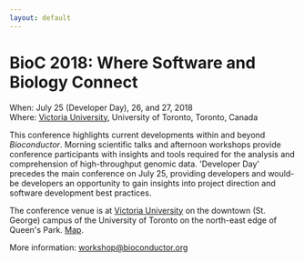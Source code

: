 ```yaml
---
layout: default
---
```

# BioC 2018: Where Software and Biology Connect

When: July 25 (Developer Day), 26, and 27, 2018 <br />
Where: [Victoria University][uvic], University of Toronto, Toronto, Canada

[uvic]: http://www.vicu.utoronto.ca/

This conference highlights current developments within and beyond
_Bioconductor_. Morning scientific talks and afternoon workshops
provide conference participants with insights and tools required for
the analysis and comprehension of high-throughput genomic
data. 'Developer Day' precedes the main conference on July 25,
providing developers and would-be developers an opportunity to gain
insights into project direction and software development best
practices.

The conference venue is at [Victoria University][uvic] on the downtown
(St. George) campus of the University of Toronto on the north-east
edge of Queen's Park. [Map][ut].

More information: [workshop@bioconductor.org][contact]

[ut]: http://map.utoronto.ca/
[contact]: mailto:workshop@bioconductor.org?subject=BioC2018%20question
